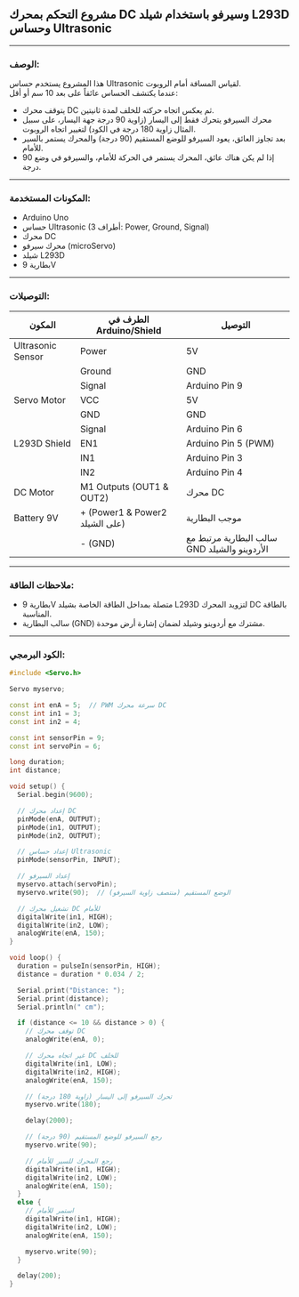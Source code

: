 ## مشروع التحكم بمحرك DC وسيرفو باستخدام شيلد L293D وحساس Ultrasonic

---

### الوصف:
هذا المشروع يستخدم حساس Ultrasonic لقياس المسافة أمام الروبوت.  
عندما يكتشف الحساس عائقاً على بعد 10 سم أو أقل:  
- يتوقف محرك DC ثم يعكس اتجاه حركته للخلف لمدة ثانيتين.  
- محرك السيرفو يتحرك فقط إلى اليسار (زاوية 90 درجة جهة اليسار، على سبيل المثال زاوية 180 درجة في الكود) لتغيير اتجاه الروبوت.  
- بعد تجاوز العائق، يعود السيرفو للوضع المستقيم (90 درجة) والمحرك يستمر بالسير للأمام.  
- إذا لم يكن هناك عائق، المحرك يستمر في الحركة للأمام، والسيرفو في وضع 90 درجة.

---

### المكونات المستخدمة:

- Arduino Uno  
- حساس Ultrasonic (3 أطراف: Power, Ground, Signal)  
- محرك DC  
- محرك سيرفو (microServo)  
- شيلد L293D  
- بطارية 9V  

---

### التوصيلات:

| المكون          | الطرف في Arduino/Shield            | التوصيل              |
|-----------------|----------------------------------|----------------------|
| Ultrasonic Sensor | Power                           | 5V                   |
|                 | Ground                           | GND                  |
|                 | Signal                          | Arduino Pin 9        |
| Servo Motor     | VCC                             | 5V                   |
|                 | GND                             | GND                  |
|                 | Signal                          | Arduino Pin 6        |
| L293D Shield    | EN1                             | Arduino Pin 5 (PWM)   |
|                 | IN1                             | Arduino Pin 3        |
|                 | IN2                             | Arduino Pin 4        |
| DC Motor        | M1 Outputs (OUT1 & OUT2)         | محرك DC              |
| Battery 9V      | + (Power1 & Power2 على الشيلد)  | موجب البطارية         |
|                 | - (GND)                        | سالب البطارية مرتبط مع GND الأردوينو والشيلد |

---

### ملاحظات الطاقة:

- بطارية 9V متصلة بمداخل الطاقة الخاصة بشيلد L293D لتزويد المحرك DC بالطاقة المناسبة.  
- سالب البطارية (GND) مشترك مع أردوينو وشيلد لضمان إشارة أرض موحدة.

---

### الكود البرمجي:

```c++
#include <Servo.h>

Servo myservo;

const int enA = 5;  // PWM سرعة محرك DC
const int in1 = 3;
const int in2 = 4;

const int sensorPin = 9;
const int servoPin = 6;

long duration;
int distance;

void setup() {
  Serial.begin(9600);

  // إعداد محرك DC
  pinMode(enA, OUTPUT);
  pinMode(in1, OUTPUT);
  pinMode(in2, OUTPUT);

  // إعداد حساس Ultrasonic
  pinMode(sensorPin, INPUT);

  // إعداد السيرفو
  myservo.attach(servoPin);
  myservo.write(90);  // الوضع المستقيم (منتصف زاوية السيرفو)

  // تشغيل محرك DC للأمام
  digitalWrite(in1, HIGH);
  digitalWrite(in2, LOW);
  analogWrite(enA, 150);
}

void loop() {
  duration = pulseIn(sensorPin, HIGH);
  distance = duration * 0.034 / 2;

  Serial.print("Distance: ");
  Serial.print(distance);
  Serial.println(" cm");

  if (distance <= 10 && distance > 0) {
    // توقف محرك DC
    analogWrite(enA, 0);

    // غير اتجاه محرك DC للخلف
    digitalWrite(in1, LOW);
    digitalWrite(in2, HIGH);
    analogWrite(enA, 150);

    // تحرك السيرفو إلى اليسار (زاوية 180 درجة)
    myservo.write(180);

    delay(2000);

    // رجع السيرفو للوضع المستقيم (90 درجة)
    myservo.write(90);

    // رجع المحرك للسير للأمام
    digitalWrite(in1, HIGH);
    digitalWrite(in2, LOW);
    analogWrite(enA, 150);
  }
  else {
    // استمر للأمام
    digitalWrite(in1, HIGH);
    digitalWrite(in2, LOW);
    analogWrite(enA, 150);

    myservo.write(90);
  }

  delay(200);
}

